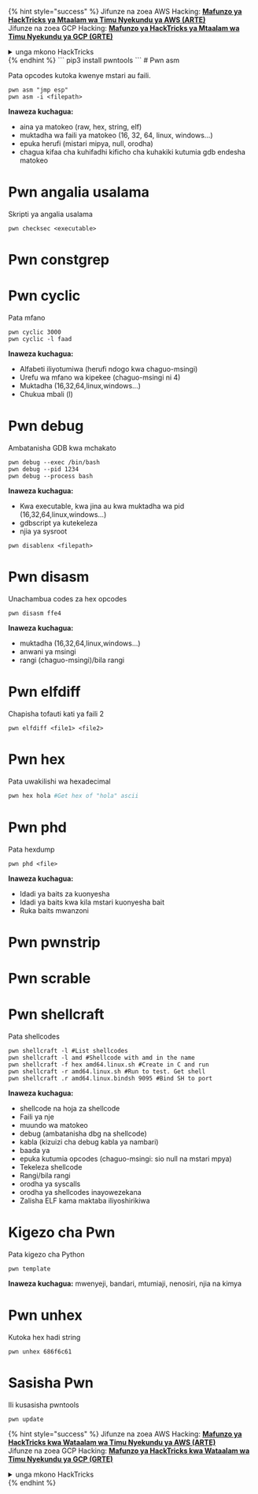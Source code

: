 {% hint style="success" %}
Jifunze na zoea AWS Hacking: <img src="/.gitbook/assets/arte.png" alt="" data-size="line">[**Mafunzo ya HackTricks ya Mtaalam wa Timu Nyekundu ya AWS (ARTE)**](https://training.hacktricks.xyz/courses/arte)<img src="/.gitbook/assets/arte.png" alt="" data-size="line">\
Jifunze na zoea GCP Hacking: <img src="/.gitbook/assets/grte.png" alt="" data-size="line">[**Mafunzo ya HackTricks ya Mtaalam wa Timu Nyekundu ya GCP (GRTE)**<img src="/.gitbook/assets/grte.png" alt="" data-size="line">](https://training.hacktricks.xyz/courses/grte)

<details>

<summary>unga mkono HackTricks</summary>

* Angalia [**mpango wa michango**](https://github.com/sponsors/carlospolop)!
* **Jiunge na** 💬 [**Kikundi cha Discord**](https://discord.gg/hRep4RUj7f) au kikundi cha [**telegram**](https://t.me/peass) au **tufuate** kwenye **Twitter** 🐦 [**@hacktricks\_live**](https://twitter.com/hacktricks\_live)**.**
* **Shiriki mbinu za udukuzi kwa kuwasilisha PRs kwa** [**HackTricks**](https://github.com/carlospolop/hacktricks) na [**HackTricks Cloud**](https://github.com/carlospolop/hacktricks-cloud) github repos.

</details>
{% endhint %}
```
pip3 install pwntools
```
# Pwn asm

Pata opcodes kutoka kwenye mstari au faili.
```
pwn asm "jmp esp"
pwn asm -i <filepath>
```
**Inaweza kuchagua:**

* aina ya matokeo (raw, hex, string, elf)
* muktadha wa faili ya matokeo (16, 32, 64, linux, windows...)
* epuka herufi (mistari mipya, null, orodha)
* chagua kifaa cha kuhifadhi kificho cha kuhakiki kutumia gdb endesha matokeo

# **Pwn angalia usalama**

Skripti ya angalia usalama
```
pwn checksec <executable>
```
# Pwn constgrep

# Pwn cyclic

Pata mfano
```
pwn cyclic 3000
pwn cyclic -l faad
```
**Inaweza kuchagua:**

* Alfabeti iliyotumiwa (herufi ndogo kwa chaguo-msingi)
* Urefu wa mfano wa kipekee (chaguo-msingi ni 4)
* Muktadha (16,32,64,linux,windows...)
* Chukua mbali (l) 

# Pwn debug

Ambatanisha GDB kwa mchakato
```
pwn debug --exec /bin/bash
pwn debug --pid 1234
pwn debug --process bash
```
**Inaweza kuchagua:**

* Kwa executable, kwa jina au kwa muktadha wa pid (16,32,64,linux,windows...)
* gdbscript ya kutekeleza
* njia ya sysroot
```
pwn disablenx <filepath>
```
# Pwn disasm

Unachambua codes za hex opcodes
```
pwn disasm ffe4
```
**Inaweza kuchagua:**

* muktadha (16,32,64,linux,windows...)
* anwani ya msingi
* rangi (chaguo-msingi)/bila rangi

# Pwn elfdiff

Chapisha tofauti kati ya faili 2
```
pwn elfdiff <file1> <file2>
```
# Pwn hex

Pata uwakilishi wa hexadecimal
```bash
pwn hex hola #Get hex of "hola" ascii
```
# Pwn phd

Pata hexdump
```
pwn phd <file>
```
**Inaweza kuchagua:**

* Idadi ya baits za kuonyesha
* Idadi ya baits kwa kila mstari kuonyesha bait
* Ruka baits mwanzoni

# Pwn pwnstrip

# Pwn scrable

# Pwn shellcraft

Pata shellcodes
```
pwn shellcraft -l #List shellcodes
pwn shellcraft -l amd #Shellcode with amd in the name
pwn shellcraft -f hex amd64.linux.sh #Create in C and run
pwn shellcraft -r amd64.linux.sh #Run to test. Get shell
pwn shellcraft .r amd64.linux.bindsh 9095 #Bind SH to port
```
**Inaweza kuchagua:**

* shellcode na hoja za shellcode
* Faili ya nje
* muundo wa matokeo
* debug (ambatanisha dbg na shellcode)
* kabla (kizuizi cha debug kabla ya nambari)
* baada ya
* epuka kutumia opcodes (chaguo-msingi: sio null na mstari mpya)
* Tekeleza shellcode
* Rangi/bila rangi
* orodha ya syscalls
* orodha ya shellcodes inayowezekana
* Zalisha ELF kama maktaba iliyoshirikiwa

# Kigezo cha Pwn

Pata kigezo cha Python
```
pwn template
```
**Inaweza kuchagua:** mwenyeji, bandari, mtumiaji, nenosiri, njia na kimya

# Pwn unhex

Kutoka hex hadi string
```
pwn unhex 686f6c61
```
# Sasisha Pwn

Ili kusasisha pwntools
```
pwn update
```
{% hint style="success" %}
Jifunze na zoea AWS Hacking: <img src="/.gitbook/assets/arte.png" alt="" data-size="line">[**Mafunzo ya HackTricks kwa Wataalam wa Timu Nyekundu ya AWS (ARTE)**](https://training.hacktricks.xyz/courses/arte)<img src="/.gitbook/assets/arte.png" alt="" data-size="line">\
Jifunze na zoea GCP Hacking: <img src="/.gitbook/assets/grte.png" alt="" data-size="line">[**Mafunzo ya HackTricks kwa Wataalam wa Timu Nyekundu ya GCP (GRTE)**<img src="/.gitbook/assets/grte.png" alt="" data-size="line">](https://training.hacktricks.xyz/courses/grte)

<details>

<summary>unga mkono HackTricks</summary>

* Angalia [**mpango wa usajili**](https://github.com/sponsors/carlospolop)!
* **Jiunge na** 💬 [**Kikundi cha Discord**](https://discord.gg/hRep4RUj7f) au kikundi cha [**telegram**](https://t.me/peass) au **tufuate** kwenye **Twitter** 🐦 [**@hacktricks\_live**](https://twitter.com/hacktricks\_live)**.**
* **Shiriki mbinu za udukuzi kwa kuwasilisha PRs kwa** [**HackTricks**](https://github.com/carlospolop/hacktricks) na [**HackTricks Cloud**](https://github.com/carlospolop/hacktricks-cloud) github repos.

</details>
{% endhint %}
